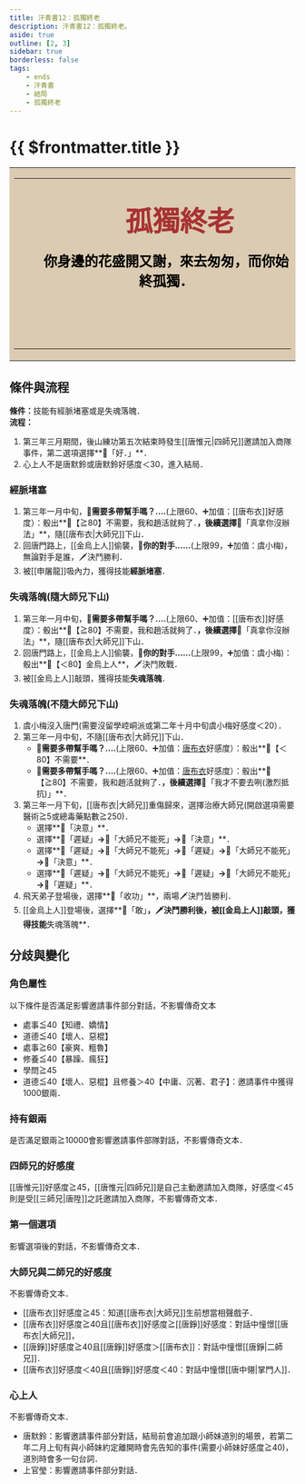 ```yaml
---
title: 汗青書12：孤獨終老
description: 汗青書12：孤獨終老。
aside: true
outline: [2, 3]
sidebar: true
borderless: false
tags:
    - ends
    - 汗青書
    - 結局
    - 孤獨終老
---
```


# {{ $frontmatter.title }}

<table style="text-align:center;">
    <tr>
        <td WIDTH=565 BGCOLOR="#dacbb2">
            <hr><br>
            <font size="7" color="#a83232"><strong>&emsp;&emsp;孤獨終老</strong></font>
            <br>
            <br>
            <font size="5" color="000000">
            <strong>
            &emsp;&emsp;你身邊的花盛開又謝，來去匆匆，而你始<br>
            &emsp;&emsp;終孤獨．<br>
            &emsp;&emsp;<br>
            &emsp;&emsp;<br>
            <br>
            </strong>
            </font>
            <hr>
        </td>
    </tr>
</table>

## 條件與流程

<strong>條件：</strong>技能有經脈堵塞或是失魂落魄．<br>
**流程：**<br>
1. 第三年三月期間，後山練功第五次結束時發生[[唐惟元|四師兄]]邀請加入商隊事件，第二選項選擇**📖「好．」**．
2. 心上人不是<Girl0Icon :size="`small`">唐默鈴</Girl0Icon>或<Girl0Icon :size="`small`">唐默鈴</Girl0Icon>好感度＜30，進入結局．

### 經脈堵塞
1. 第三年一月中旬，**🎲需要多帶幫手嗎？....**(上限60、➕加值：[[唐布衣]]好感度）：骰出**🧾【≧80】不需要，我和趙活就夠了．**，後續選擇**📖「真拿你沒辦法」**，隨[[唐布衣|大師兄]]下山．
2. 回唐門路上，[[金烏上人]]偷襲，**🎲你的對手......**(上限99，➕加值：<Girl3Icon :size="`small`">虞小梅</Girl3Icon>)，無論對手是誰，🗡️決鬥勝利．
3. 被[[申屠龍]]吸內力，獲得技能**經脈堵塞**．

### 失魂落魄(隨大師兄下山)
1. 第三年一月中旬，**🎲需要多帶幫手嗎？....**(上限60、➕加值：[[唐布衣]]好感度）：骰出**🧾【≧80】不需要，我和趙活就夠了．**，後續選擇**📖「真拿你沒辦法」**，隨[[唐布衣|大師兄]]下山．
2. 回唐門路上，[[金烏上人]]偷襲，**🎲你的對手......**(上限99，➕加值：<Girl3Icon :size="`small`">虞小梅</Girl3Icon>)：骰出**🧾【＜80】金烏上人**，🗡️決鬥敗戰．
3. 被[[金烏上人]]敲頭，獲得技能**失魂落魄**．

### 失魂落魄(不隨大師兄下山)
1. <Girl3Icon :size="`smal`">虞小梅</Girl3Icon>沒入唐門(需要沒留學崆峒派或第二年十月中旬<Girl3Icon :size="`smal`">虞小梅</Girl3Icon>好感度＜20）．
2. 第三年一月中旬，不隨[[唐布衣|大師兄]]下山．
   + 🎲**需要多帶幫手嗎？....**(上限60、➕加值：[唐布衣](/people/characters/brother1)好感度）：骰出**🧾【＜80】不需要**．
   + 🎲**需要多帶幫手嗎？....**(上限60、➕加值：[唐布衣](/people/characters/brother1)好感度）：骰出**🧾【≧80】不需要，我和趙活就夠了．**，後續選擇**📖「我才不要去咧(激烈抵抗)」**．
3. 第三年一月下旬，[[唐布衣|大師兄]]重傷歸來，選擇治療大師兄(開啟選項需要醫術≧5或總毒藥點數≧250)．
   + 選擇**📖「決意」**．
   + 選擇**📖「遲疑」**→**📖「大師兄不能死」**→**📖「決意」**．
   + 選擇**📖「遲疑」**→**📖「大師兄不能死」**→**📖「遲疑」**→**📖「大師兄不能死」**→**📖「決意」**．
   + 選擇**📖「遲疑」**→**📖「大師兄不能死」**→**📖「遲疑」**→**📖「大師兄不能死」**→**📖「遲疑」**．
4. 飛天弟子登場後，選擇**📖「收功」**，兩場🗡️決鬥皆勝利．
5. [[金烏上人]]登場後，選擇**📖「敢」**，🗡️決鬥勝利後，被[[金烏上人]]敲頭，獲得技能**失魂落魄**．

## 分歧與變化

### 角色屬性
以下條件是否滿足影響邀請事件部分對話，不影響傳奇文本
+ 處事≦40【知禮、嬌情】
+ 道德≦40【壞人、惡棍】
+ 處事≧60【豪爽、粗魯】
+ 修養≦40【暴躁、瘋狂】
+ 學問≧45
+ 道德≦40【壞人、惡棍】且修養＞40【中庸、沉著、君子】：邀請事件中獲得1000銀兩．


### 持有銀兩
是否滿足銀兩≧10000會影響邀請事件部隊對話，不影響傳奇文本．

### 四師兄的好感度
[[唐惟元]]好感度≧45，[[唐惟元|四師兄]]是自己主動邀請加入商隊，好感度＜45則是受[[三師兄|唐陞]]之託邀請加入商隊，不影響傳奇文本．

### 第一個選項
影響選項後的對話，不影響傳奇文本．

### 大師兄與二師兄的好感度
不影響傳奇文本．
+ [[唐布衣]]好感度≧45：知道[[唐布衣|大師兄]]生前想當相聲戲子．
+ [[唐布衣]]好感度≧40且[[唐布衣]]好感度≧[[唐錚]]好感度：對話中憧憬[[唐布衣|大師兄]]，
+ [[唐錚]]好感度≧40且[[唐錚]]好感度＞[[唐布衣]]：對話中憧憬[[唐錚|二師兄]]．
+ [[唐布衣]]好感度＜40且[[唐錚]]好感度＜40：對話中憧憬[[唐中翎|掌門人]]．

### 心上人
不影響傳奇文本．
+ <Girl0Icon :size="`small`">唐默鈴</Girl0Icon>：影響邀請事件部分對話，結局前會追加跟<Girl0Icon :size="`small`">小師妹</Girl0Icon>道別的場景，若第二年二月上旬有與<Girl0Icon :size="`small`">小師妹</Girl0Icon>約定離開時會先告知的事件(需要<Girl0Icon :size="`small`">小師妹</Girl0Icon>好感度≧40)，道別時會多一句台詞．
+ <Girl4Icon :size="`small`">上官瑩</Girl4Icon>：影響邀請事件部分對話．
